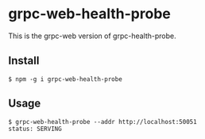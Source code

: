 # grpc-web-health-probe

This is the grpc-web version of grpc-health-probe.

## Install

```
$ npm -g i grpc-web-health-probe
```

## Usage

```
$ grpc-web-health-probe --addr http://localhost:50051
status: SERVING
```
